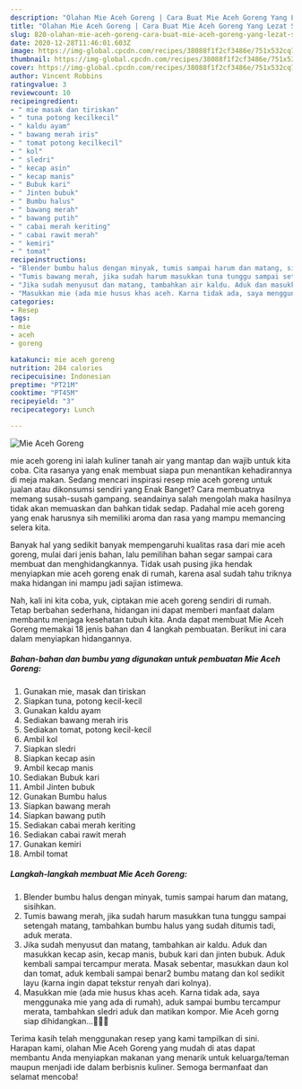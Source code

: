 ```yaml
---
description: "Olahan Mie Aceh Goreng | Cara Buat Mie Aceh Goreng Yang Lezat Sekali"
title: "Olahan Mie Aceh Goreng | Cara Buat Mie Aceh Goreng Yang Lezat Sekali"
slug: 820-olahan-mie-aceh-goreng-cara-buat-mie-aceh-goreng-yang-lezat-sekali
date: 2020-12-28T11:46:01.603Z
image: https://img-global.cpcdn.com/recipes/38088f1f2cf3486e/751x532cq70/mie-aceh-goreng-foto-resep-utama.jpg
thumbnail: https://img-global.cpcdn.com/recipes/38088f1f2cf3486e/751x532cq70/mie-aceh-goreng-foto-resep-utama.jpg
cover: https://img-global.cpcdn.com/recipes/38088f1f2cf3486e/751x532cq70/mie-aceh-goreng-foto-resep-utama.jpg
author: Vincent Robbins
ratingvalue: 3
reviewcount: 10
recipeingredient:
- " mie masak dan tiriskan"
- " tuna potong kecilkecil"
- " kaldu ayam"
- " bawang merah iris"
- " tomat potong kecilkecil"
- " kol"
- " sledri"
- " kecap asin"
- " kecap manis"
- " Bubuk kari"
- " Jinten bubuk"
- " Bumbu halus"
- " bawang merah"
- " bawang putih"
- " cabai merah keriting"
- " cabai rawit merah"
- " kemiri"
- " tomat"
recipeinstructions:
- "Blender bumbu halus dengan minyak, tumis sampai harum dan matang, sisihkan."
- "Tumis bawang merah, jika sudah harum masukkan tuna tunggu sampai setengah matang, tambahkan bumbu halus yang sudah ditumis tadi, aduk merata."
- "Jika sudah menyusut dan matang, tambahkan air kaldu. Aduk dan masukkan kecap asin, kecap manis, bubuk kari dan jinten bubuk. Aduk kembali sampai tercampur merata. Masak sebentar, masukkan daun kol dan tomat, aduk kembali sampai benar2 bumbu matang dan kol sedikit layu (karna ingin dapat tekstur renyah dari kolnya)."
- "Masukkan mie (ada mie husus khas aceh. Karna tidak ada, saya menggunaka mie yang ada di rumah), aduk sampai bumbu tercampur merata, tambahkan sledri aduk dan matikan kompor. Mie Aceh gorng siap dihidangkan...🍜🍜🍜"
categories:
- Resep
tags:
- mie
- aceh
- goreng

katakunci: mie aceh goreng 
nutrition: 284 calories
recipecuisine: Indonesian
preptime: "PT21M"
cooktime: "PT45M"
recipeyield: "3"
recipecategory: Lunch

---
```



![Mie Aceh Goreng](https://img-global.cpcdn.com/recipes/38088f1f2cf3486e/751x532cq70/mie-aceh-goreng-foto-resep-utama.jpg)


mie aceh goreng ini ialah kuliner tanah air yang mantap dan wajib untuk kita coba. Cita rasanya yang enak membuat siapa pun menantikan kehadirannya di meja makan.
Sedang mencari inspirasi resep mie aceh goreng untuk jualan atau dikonsumsi sendiri yang Enak Banget? Cara membuatnya memang susah-susah gampang. seandainya salah mengolah maka hasilnya tidak akan memuaskan dan bahkan tidak sedap. Padahal mie aceh goreng yang enak harusnya sih memiliki aroma dan rasa yang mampu memancing selera kita.



Banyak hal yang sedikit banyak mempengaruhi kualitas rasa dari mie aceh goreng, mulai dari jenis bahan, lalu pemilihan bahan segar sampai cara membuat dan menghidangkannya. Tidak usah pusing jika hendak menyiapkan mie aceh goreng enak di rumah, karena asal sudah tahu triknya maka hidangan ini mampu jadi sajian istimewa.


Nah, kali ini kita coba, yuk, ciptakan mie aceh goreng sendiri di rumah. Tetap berbahan sederhana, hidangan ini dapat memberi manfaat dalam membantu menjaga kesehatan tubuh kita. Anda dapat membuat Mie Aceh Goreng memakai 18 jenis bahan dan 4 langkah pembuatan. Berikut ini cara dalam menyiapkan hidangannya.

<!--inarticleads1-->

##### Bahan-bahan dan bumbu yang digunakan untuk pembuatan Mie Aceh Goreng:

1. Gunakan  mie, masak dan tiriskan
1. Siapkan  tuna, potong kecil-kecil
1. Gunakan  kaldu ayam
1. Sediakan  bawang merah iris
1. Sediakan  tomat, potong kecil-kecil
1. Ambil  kol
1. Siapkan  sledri
1. Siapkan  kecap asin
1. Ambil  kecap manis
1. Sediakan  Bubuk kari
1. Ambil  Jinten bubuk
1. Gunakan  Bumbu halus
1. Siapkan  bawang merah
1. Siapkan  bawang putih
1. Sediakan  cabai merah keriting
1. Sediakan  cabai rawit merah
1. Gunakan  kemiri
1. Ambil  tomat




<!--inarticleads2-->

##### Langkah-langkah membuat Mie Aceh Goreng:

1. Blender bumbu halus dengan minyak, tumis sampai harum dan matang, sisihkan.
1. Tumis bawang merah, jika sudah harum masukkan tuna tunggu sampai setengah matang, tambahkan bumbu halus yang sudah ditumis tadi, aduk merata.
1. Jika sudah menyusut dan matang, tambahkan air kaldu. Aduk dan masukkan kecap asin, kecap manis, bubuk kari dan jinten bubuk. Aduk kembali sampai tercampur merata. Masak sebentar, masukkan daun kol dan tomat, aduk kembali sampai benar2 bumbu matang dan kol sedikit layu (karna ingin dapat tekstur renyah dari kolnya).
1. Masukkan mie (ada mie husus khas aceh. Karna tidak ada, saya menggunaka mie yang ada di rumah), aduk sampai bumbu tercampur merata, tambahkan sledri aduk dan matikan kompor. Mie Aceh gorng siap dihidangkan...🍜🍜🍜




Terima kasih telah menggunakan resep yang kami tampilkan di sini. Harapan kami, olahan Mie Aceh Goreng yang mudah di atas dapat membantu Anda menyiapkan makanan yang menarik untuk keluarga/teman maupun menjadi ide dalam berbisnis kuliner. Semoga bermanfaat dan selamat mencoba!
